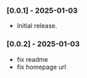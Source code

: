 ### [0.0.1] - 2025-01-03

- Initial release.

### [0.0.2] - 2025-01-03

- fix readme
- fix homepage url
